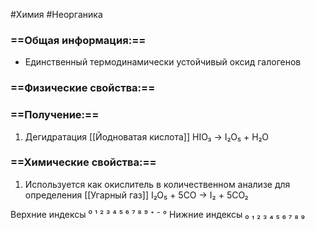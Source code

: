 #Химия #Неорганика 
### ==Общая информация:==
- Единственный термодинамически устойчивый оксид галогенов
### ==Физические свойства:==
### ==Получение:==
1. Дегидратация [[Йодноватая кислота]]
HIO₃ → I₂O₅ + H₂O
### ==Химические свойства:==
1. Используется как окислитель в количественном анализе для определения [[Угарный газ]]
I₂O₅ + 5CO → I₂ + 5CO₂

Верхние индексы ⁰ ¹ ² ³ ⁴ ⁵ ⁶ ⁷ ⁸ ⁹ ⁺ ⁻ °
Нижние индексы ₀ ₁ ₂ ₃ ₄ ₅ ₆ ₇ ₈ ₉ 
